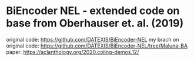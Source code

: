 # BiEncoder NEL - extended code on base from Oberhauser et. al. (2019) 

original code: https://github.com/DATEXIS/BiEncoder-NEL 
my brach on original code: https://github.com/DATEXIS/BiEncoder-NEL/tree/Maluna-BA
paper: https://aclanthology.org/2020.coling-demos.12/

